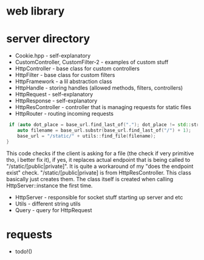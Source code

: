 # web library

# server directory
- Cookie.hpp - self-explanatory
- CustomController, CustomFilter-2 - examples of custom stuff
- HttpController - base class for custom controllers
- HttpFilter - base class for custom filters
- HttpFramework - a lil abstraction class
- HttpHandle - storing handles (allowed methods, filters, controllers)
- HttpRequest - self-explanatory
- HttpResponse - self-explanatory
- HttpResController - controller that is managing requests for static files
- HttpRouter - routing incoming requests
```cpp
 if (auto dot_place = base_url.find_last_of("."); dot_place != std::string::npos && dot_place > base_url.find_last_of("/")) { 
    auto filename = base_url.substr(base_url.find_last_of("/") + 1);
    base_url = "/static/" + utils::find_file(filename);
} 
```
This code checks if the client is asking for a file (the check if very primitive tho, i better fix it), if yes, it replaces actual endpoint that is being called to "/static/\[public|private\]". It is quite a workaround of my "does the endpoint exist" check. "/static/\[public|private\] is from HttpResController. This class basically just creates them. The class itself is created when calling HttpServer::instance the first time.

- HttpServer - responsible for socket stuff starting up server and etc
- Utils - different string utils
- Query - query for HttpRequest




# requests
- todo!()
